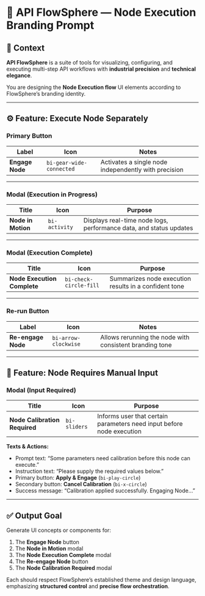 # 🎨 API FlowSphere — Node Execution Branding Prompt

## 🧭 Context
**API FlowSphere** is a suite of tools for visualizing, configuring, and executing multi-step API workflows with **industrial precision** and **technical elegance**.

You are designing the **Node Execution flow** UI elements according to FlowSphere’s branding identity.

---

## ⚙️ Feature: Execute Node Separately

### **Primary Button**
| Label | Icon | Notes |
|--------|------|-------|
| **Engage Node** | `bi-gear-wide-connected` | Activates a single node independently with precision |

---

### **Modal (Execution in Progress)**
| Title | Icon | Purpose |
|--------|------|----------|
| **Node in Motion** | `bi-activity` | Displays real-time node logs, performance data, and status updates |

---

### **Modal (Execution Complete)**
| Title | Icon | Purpose |
|--------|------|----------|
| **Node Execution Complete** | `bi-check-circle-fill` | Summarizes node execution results in a confident tone |

---

### **Re-run Button**
| Label | Icon | Notes |
|--------|------|-------|
| **Re-engage Node** | `bi-arrow-clockwise` | Allows rerunning the node with consistent branding tone |

---

## 🧩 Feature: Node Requires Manual Input

### **Modal (Input Required)**
| Title | Icon | Purpose |
|--------|------|----------|
| **Node Calibration Required** | `bi-sliders` | Informs user that certain parameters need input before node execution |

**Texts & Actions:**  
- Prompt text: “Some parameters need calibration before this node can execute.”  
- Instruction text: “Please supply the required values below.”  
- Primary button: **Apply & Engage** (`bi-play-circle`)  
- Secondary button: **Cancel Calibration** (`bi-x-circle`)  
- Success message: “Calibration applied successfully. Engaging Node…”

---

## ✅ Output Goal
Generate UI concepts or components for:
1. The **Engage Node** button  
2. The **Node in Motion** modal  
3. The **Node Execution Complete** modal  
4. The **Re-engage Node** button  
5. The **Node Calibration Required** modal  

Each should respect FlowSphere’s established theme and design language, emphasizing **structured control** and **precise flow orchestration**.
